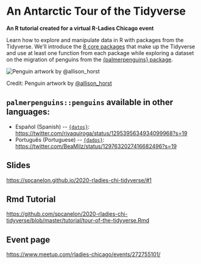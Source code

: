 # An Antarctic Tour of the Tidyverse 
**An R tutorial created for a virtual R-Ladies Chicago event**

Learn how to explore and manipulate data in R with packages from the Tidyverse. We'll introduce the [8 core packages](https://www.tidyverse.org/packages/) that make up the Tidyverse and use at least one function from each package while exploring a dataset on the migration of penguins from the [{palmerpenguins} package](https://allisonhorst.github.io/palmerpenguins/).

![Penguin artwork by @allison_horst](https://allisonhorst.github.io/palmerpenguins/reference/figures/lter_penguins.png)

Credit: Penguin artwork by [@allison_horst](https://twitter.com/allison_horst)


## `palmerpenguins::penguins` available in other languages:
- Español (Spanish) -- [`{datos}`](https://cienciadedatos.github.io/datos/): https://twitter.com/rivaquiroga/status/1295395634934099968?s=19
- Português (Portuguese) -- [`{dados}`](https://cienciadedatos.github.io/dados/): https://twitter.com/BeaMilz/status/1297632027416682496?s=19

## Slides
https://spcanelon.github.io/2020-rladies-chi-tidyverse/#1

## Rmd Tutorial
https://github.com/spcanelon/2020-rladies-chi-tidyverse/blob/master/tutorial/tour-of-the-tidyverse.Rmd

## Event page
https://www.meetup.com/rladies-chicago/events/272755101/
